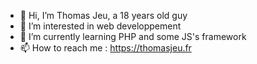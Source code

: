- 👋 Hi, I’m Thomas Jeu, a 18 years old guy
- 👀 I’m interested in web developpement
- 🌱 I’m currently learning PHP and some JS's framework
- 📫 How to reach me : https://thomasjeu.fr

<!---
thomasjeu03/thomasjeu03 is a ✨ special ✨ repository because its `README.md` (this file) appears on your GitHub profile.
You can click the Preview link to take a look at your changes.
--->
